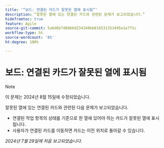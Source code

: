 ```yaml
---
title: '“보드: 연결된 카드가 잘못된 열에 표시됨”'
description: “잘못된 열에 있는 연결된 카드와 관련된 문제가 보고되었습니다.”
hidefromtoc: true
feature: Agile
source-git-commit: 5a6d6b7d8866d234340bb816531353495e1e7f1c
workflow-type: ht
source-wordcount: '85'
ht-degree: 100%

---
```



# 보드: 연결된 카드가 잘못된 열에 표시됨

>[!NOTE]
>
>이 문제는 2024년 8월 15일에 수정되었습니다.

잘못된 열에 있는 연결된 카드와 관련된 다음 문제가 보고되었습니다.

* 연결된 작업 항목의 상태를 기준으로 한 열에 있어야 하는 카드가 잘못된 열에 표시됩니다.
* 사용자가 연결된 카드를 이동하면 카드는 이전 위치로 돌아갈 수 있습니다.

_2024년 7월 29일에 처음 보고되었습니다._
